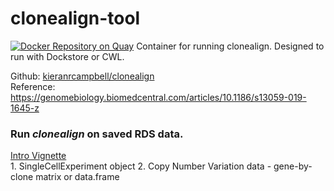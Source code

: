 # clonealign-tool
[![Docker Repository on Quay](https://quay.io/repository/nceglia/clonealign-tool/status "Docker Repository on Quay")](https://quay.io/repository/nceglia/clonealign-tool)
Container for running clonealign.  Designed to run with Dockstore or CWL.

Github: [kieranrcampbell/clonealign](https://github.com/kieranrcampbell/clonealign) <br/> 
Reference: https://genomebiology.biomedcentral.com/articles/10.1186/s13059-019-1645-z

### Run *clonealign* on saved RDS data. ###
 [Intro Vignette](https://github.com/kieranrcampbell/clonealign/blob/master/vignettes/introduction_to_clonealign.Rmd) <br>
    1. SingleCellExperiment object
    2. Copy Number Variation data - gene-by-clone matrix or data.frame

